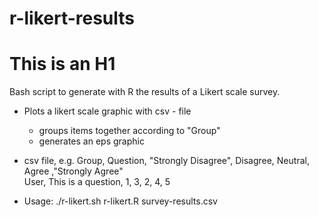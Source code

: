 r-likert-results
================

# This is an H1 #


Bash script to generate with R the results of a Likert scale survey. 

* Plots a likert scale graphic with csv - file
	- groups items together according to "Group"
	- generates an eps graphic
	
* csv file, e.g.
	Group, Question, "Strongly Disagree", Disagree, Neutral, Agree ,"Strongly Agree"  
	User, This is a question, 1, 3, 2, 4, 5

* Usage: ./r-likert.sh r-likert.R survey-results.csv
